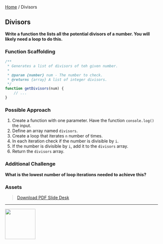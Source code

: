 [Home](/) / Divisors

<style>@import url("//readme.codeadam.ca/readme.css");</style>

## Divisors

**Write a function the lists all the potential divisors of a number. You will likely need a loop to do this.**

### Function Scaffolding

```javascript
/**
 * Generates a list of divisors of teh given number. 
 *
 * @param {number} num - The number to check.
 * @returns {array} A list of integer divisors.
 */
function getDivisors(num) {
    // ...
}
```

### Possible Approach

1. Create a function with one parameter. Have the function `console.log()` the input.
2. Define an array named `divisors`.
3. Create a loop that iterates `n` number of times.
4. In each iteration check if the number is divisible by `i`.
5. If the number is divisible by `i`, add it to the `divisors` array.
6. Return the `divisors` array.

### Additional Challenge

**What is the lowest number of loop iterations needed to achieve this?**

### Assets

> [Download PDF Slide Desk](/pdfs/divisors.pdf)

---

<a href="https://codeadam.ca">
<img src="https://cdn.codeadam.ca/images@1.0.0/codeadam-logo-coloured-horizontal.png" width="100">
</a>






